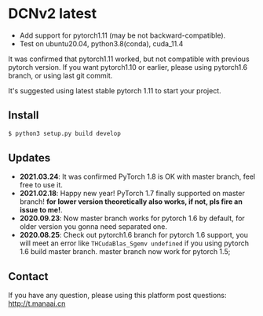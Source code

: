 # DCNv2 latest

- Add support for pytorch1.11 (may be not backward-compatible). 
- Test on ubuntu20.04, python3.8(conda), cuda_11.4

It was confirmed that pytorch1.11 worked, but not compatible with previous pytorch version. If you want pytorch1.10 or earlier, please using pytorch1.6 branch, or using last git commit.

It's suggested using latest stable pytorch 1.11 to start your project.


## Install

```bash
$ python3 setup.py build develop
```

## Updates

- **2021.03.24**: It was confirmed PyTorch 1.8 is OK with master branch, feel free to use it.
- **2021.02.18**: Happy new year! PyTorch 1.7 finally supported on master branch! **for lower version theoretically also works, if not, pls fire an issue to me!**.
- **2020.09.23**: Now master branch works for pytorch 1.6 by default, for older version you gonna need separated one.
- **2020.08.25**: Check out pytorch1.6 branch for pytorch 1.6 support, you will meet an error like `THCudaBlas_Sgemv undefined` if you using pytorch 1.6 build master branch. master branch now work for pytorch 1.5;

## Contact

If you have any question, please using this platform post questions: http://t.manaai.cn

